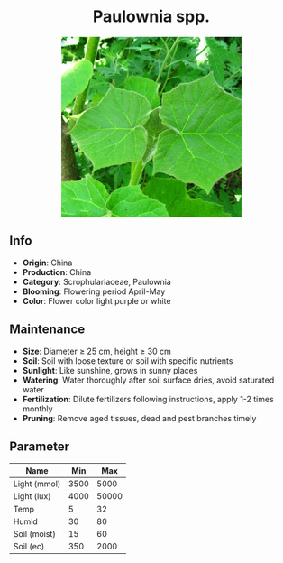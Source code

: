 <h1 align='center'>Paulownia spp.</h1>
<p align="center">
    <img 
        align='center'
        width='320'
        src="../images/paulownia spp.png" 
        alt='Paulownia spp.' />
</p>

## Info

 - **Origin**: China
 - **Production**: China
 - **Category**: Scrophulariaceae, Paulownia
 - **Blooming**: Flowering period April-May
 - **Color**: Flower color light purple or white

## Maintenance

 - **Size**: Diameter ≥ 25 cm, height ≥ 30 cm
 - **Soil**: Soil with loose texture or soil with specific nutrients
 - **Sunlight**: Like sunshine, grows in sunny places
 - **Watering**: Water thoroughly after soil surface dries, avoid saturated water
 - **Fertilization**: Dilute fertilizers following instructions, apply 1-2 times monthly
 - **Pruning**: Remove aged tissues, dead and pest branches timely

## Parameter

| Name         | Min  | Max   |
|--------------|------|-------|
| Light (mmol) | 3500 | 5000  |
| Light (lux)  | 4000 | 50000 |
| Temp         | 5    | 32    |
| Humid        | 30   | 80    |
| Soil (moist) | 15   | 60    |
| Soil (ec)    | 350  | 2000  |